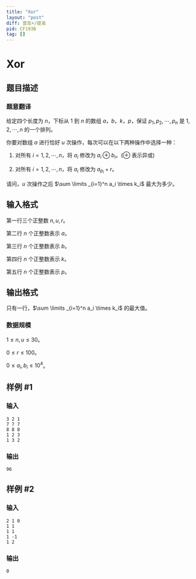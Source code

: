 ```yaml
---
title: "Xor"
layout: "post"
diff: 普及+/提高
pid: CF193B
tag: []
---
```


# Xor

## 题目描述

### 题意翻译

给定四个长度为 $n$，下标从 $1$ 到 $n$ 的数组 $a$，$b$，$k$，$p$，保证 $p_1, p_2,\cdots, p_n$ 是 $1, 2,\cdots, n$ 的一个排列。

你要对数组 $a$ 进行恰好 $u$ 次操作，每次可以在以下两种操作中选择一种：

1. 对所有 $i = 1, 2,\cdots, n$，将 $a_i$ 修改为 $a_i \oplus b_i$。($\oplus$ 表示异或)

1. 对所有 $i = 1, 2,\cdots, n$，将 $a_i$ 修改为 $a_{p_i} + r$。

请问，$u$ 次操作之后 $\sum \limits _{i=1}^n a_i \times k_i$ 最大为多少。

## 输入格式

第一行三个正整数 $n, u, r$。

第二行 $n$ 个正整数表示 $a$。

第三行 $n$ 个正整数表示 $b$。

第四行 $n$ 个正整数表示 $k$。

第五行 $n$ 个正整数表示 $p$。

## 输出格式

只有一行，$\sum \limits _{i=1}^n a_i \times k_i$ 的最大值。

### 数据规模

$1 \le n,u \le 30$。

$0 \le r \le 100$。

$0 \le a_i,b_i \le 10^4$。

## 样例 #1

### 输入

```
3 2 1
7 7 7
8 8 8
1 2 3
1 3 2

```

### 输出

```
96

```

## 样例 #2

### 输入

```
2 1 0
1 1
1 1
1 -1
1 2

```

### 输出

```
0

```

